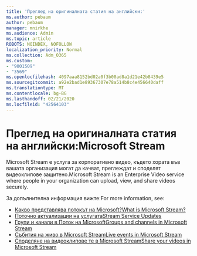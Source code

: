```yaml
---
title: 'Преглед на оригиналната статия на английски:'
ms.author: pebaum
author: pebaum
manager: mnirkhe
ms.audience: Admin
ms.topic: article
ROBOTS: NOINDEX, NOFOLLOW
localization_priority: Normal
ms.collection: Adm_O365
ms.custom:
- "9001509"
- "3569"
ms.openlocfilehash: 4097aaa8152bd02a0f3b00ad8a1d21e42b8439e5
ms.sourcegitcommit: a92e2bad1e89367307e78a514b8c4e456640daff
ms.translationtype: MT
ms.contentlocale: bg-BG
ms.lasthandoff: 02/21/2020
ms.locfileid: "42564103"
---
```

# <a name="microsoft-stream"></a><span data-ttu-id="ac165-102">Преглед на оригиналната статия на английски:</span><span class="sxs-lookup"><span data-stu-id="ac165-102">Microsoft Stream</span></span>

<span data-ttu-id="ac165-103">Microsoft Stream е услуга за корпоративно видео, където хората във вашата организация могат да качват, преглеждат и споделят видеоклипове защитено.</span><span class="sxs-lookup"><span data-stu-id="ac165-103">Microsoft Stream is an Enterprise Video service where people in your organization can upload, view, and share videos securely.</span></span> 

<span data-ttu-id="ac165-104">За допълнителна информация вижте:</span><span class="sxs-lookup"><span data-stu-id="ac165-104">For more information, see:</span></span>

- [<span data-ttu-id="ac165-105">Какво представлява потокът на Microsoft?</span><span class="sxs-lookup"><span data-stu-id="ac165-105">What is Microsoft Stream?</span></span>](https://docs.microsoft.com/en-us/stream/overview)
- [<span data-ttu-id="ac165-106">Поточно актуализации на услугата</span><span class="sxs-lookup"><span data-stu-id="ac165-106">Stream Service Updates</span></span>](https://techcommunity.microsoft.com/t5/microsoft-stream-service-updates/bd-p/StreamAnnouncements)
- [<span data-ttu-id="ac165-107">Групи и канали в Поток на Microsoft</span><span class="sxs-lookup"><span data-stu-id="ac165-107">Groups and channels in Microsoft Stream</span></span>](https://docs.microsoft.com/en-us/stream/groups-channels-organization)
- [<span data-ttu-id="ac165-108">Събития на живо в Microsoft Stream</span><span class="sxs-lookup"><span data-stu-id="ac165-108">Live events in Microsoft Stream</span></span>](https://docs.microsoft.com/en-us/stream/live-event-overview)
- [<span data-ttu-id="ac165-109">Споделяне на видеоклипове те в Microsoft Stream</span><span class="sxs-lookup"><span data-stu-id="ac165-109">Share your videos in Microsoft Stream</span></span>](https://docs.microsoft.com/en-us/stream/portal-share-video)